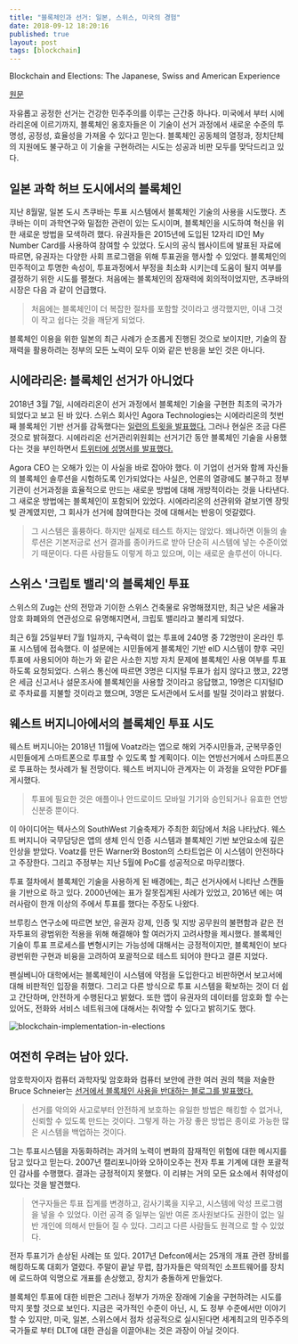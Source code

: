 ```yaml
---
title: "블록체인과 선거: 일본, 스위스, 미국의 경험"
date: 2018-09-12 18:20:16
published: true
layout: post
tags: [blockchain]
---
```


Blockchain and Elections: The Japanese, Swiss and American Experience


[원문](https://cointelegraph.com/news/blockchain-and-elections-the-japanese-swiss-and-american-experience)

자유롭고 공정한 선거는 건강한 민주주의를 이루는 근간중 하나다. 미국에서 부터 시에라리온에 이르기까지, 블록체인 옹호자들은 이 기술이 선거 과정에서 새로운 수준의 투명성, 공정성, 효율성을 가져올 수 있다고 믿는다. 블록체인 공동체의 열정과, 정치단체의 지원에도 불구하고 이 기술을 구현하려는 시도는 성공과 비판 모두를 맞닥드리고 있다.

## 일본 과학 허브 도시에서의 블록체인

지난 8월말, 일본 도시 츠쿠바는 투표 시스템에서 블록체인 기술의 사용을 시도했다. 츠쿠바는 이미 과학연구와 밀접한 관련이 있는 도시이며, 블록체인을 시도하여 혁신을 위한 새로운 방법을 모색하려 했다. 유권자들은 2015년에 도입된 12자리 ID인 My Number Card를 사용하여 참여할 수 있었다. 도시의 공식 웹사이트에 발표된 자료에 따르면, 유권자는 다양한 사회 프로그램을 위해 투표권을 행사할 수 있었다. 블록체인의 민주적이고 투명한 속성이, 투표과정에서 부정을 최소화 시키는데 도움이 될지 여부를 결정하기 위한 시도를 펼쳤다. 처음에는 블록체인의 잠재력에 회의적이었지만, 츠쿠바의 시장은 다음 과 같이 언급했다.

> 처음에는 블록체인이 더 복잡한 절차를 포함할 것이라고 생각했지만, 이내 그것이 작고 쉽다는 것을 깨닫게 되었다. 

블록체인 이용을 위한 일본의 최근 사례가 순조롭게 진행된 것으로 보이지만, 기술의 잠재력을 활용하려는 정부의 모든 노력이 모두 이와 같은 반응을 보인 것은 아니다.

## 시에라리온: 블록체인 선거가 아니었다

2018년 3월 7일, 시에라리온이 선거 과정에서 블록체인 기술을 구현한 최초의 국가가 되었다고 보고 된 바 있다. 스위스 회사인 Agora Technologies는 시에라리온의 첫번째 블록체인 기반 선거를 감독했다는 [일련의 트윗을 발표했다.](https://twitter.com/AgoraBlockchain/status/974322434265370624) 그러나 현실은 조금 다른 것으로 밝혀졌다. 시에라리온 선거관리위원회는 선거기간 동안 블록체인 기술을 사용했다는 것을 부인하면서 [트위터에 성명서를 발표했다.](https://twitter.com/NECsalone/status/975773726703804419) 

Agora CEO 는 오해가 있는 이 사실을 바로 잡아야 했다. 이 기업이 선거와 함께 자신들의 블록체인 솔루션을 시험하도록 인가되었다는 사실은, 언론의 열광에도 불구하고 정부기관이 선거과정을 효율적으로 만드는 새로운 방법에 대해 개방적이라는 것을 나타낸다. 그 새로운 방법에는 블록체인이 포함되어 있었다. 시에라리온의 선관위와 겉보기엔 장밋빛 관계였지만, 그 회사가 선거에 참여한다는 것에 대해서는 반응이 엇갈렸다. 

> 그 시스템은 훌륭하다. 하지만 실제로 테스트 하지는 않았다. 왜냐하면 이들의 솔루션은 기본저긍로 선거 결과를 종이카드로 받아 단순히 시스템에 넣는 수준이었기 때문이다. 다른 사람들도 이렇게 하고 있으며, 이는 새로운 솔루션이 아니다.

## 스위스 '크립토 밸리'의 블록체인 투표

스위스의 Zug는 산의 전망과 기이한 스위스 건축물로 유명해졌지만, 최근 낮은 세율과 암호 화폐와의 연관성으로 유명해지면서, 크립토 밸리라고 불리게 되었다.

최근 6월 25일부터 7월 1일까지, 구속력이 없는 투표에 240명 중 72명만이 온라인 투표 시스템에 접속했다. 이 설문에는 시민들에게 블록체인 기반 eID 시스템이 향후 국민 투표에 사용되어야 하는가 와 같은 사소한 지방 자치 문제에 블록체인 사용 여부를 투표하도록 요청되었다. 스위스 통신에 따르면 3명은 디지털 투표가 쉽지 않다고 했고, 22명은 세금 신고서나 설문조사에 블록체인을 사용할 것이라고 응답했고, 19명은 디지털ID로 주차료를 지불할 것이라고 했으며, 3명은 도서관에서 도서를 빌릴 것이라고 밝혔다. 

## 웨스트 버지니아에서의 블록체인 투표 시도

웨스트 버지니아는 2018년 11월에 Voatz라는 앱으로 해외 거주시민들과, 군복무중인 시민들에게 스마트폰으로 투표할 수 있도록 할 계획이다. 이는 연방선거에서 스마트폰으로 투표하는 첫사례가 될 전망이다. 웨스트 버지니아 관계자는 이 과정을 요약한 PDF를 게시했다.

> 투표에 필요한 것은 애플이나 안드로이드 모바일 기기와 승인되거나 유효한 연방 신분증 뿐이다.

이 아이디어는 텍사스의 SouthWest 기술축제가 주최한 회담에서 처음 나타났다. 웨스트 버지니아 국무담당은 앱의 생체 인식 인증 시스템과 블록체인 기반 보안요소에 깊은 인상을 받았다. Voatz를 만든 Warner와 Boston의 스타트업은 이 시스템이 안전하다고 주장한다. 그리고 주정부는 지난 5월에 PoC를 성공적으로 마무리했다. 

투표 절차에서 블록체인 기술을 사용하게 된 배경에는, 최근 선거사에서 나타난 스캔들을 기반으로 하고 있다. 2000년에는 표가 잘못집계된 사례가 있었고, 2016년 에는 여러사람이 한개 이상의 주에서 투표를 했다는 주장도 나왔다. 

브루킹스 연구소에 따르면 보안, 유권자 강제, 인증 및 지방 공무원의 불편함과 같은 전자투표의 광범위한 적용을 위해 해결해야 할 여러가지 고려사항을 제시했다. 블록체인 기술이 투표 프로세스를 변형시키는 가능성에 대해서는 긍정적이지만, 블록체인이 보다 광번위한 구현과 비융을 고려하여 포괄적으로 테스트 되어야 한다고 결론 지었다.

펜실베니아 대학에서는 블록체인이 시스템에 약점을 도입한다고 비판하면서 보고서에 대해 비판적인 입장을 취했다. 그리고 다른 방식으로 투표 시스템을 확보하는 것이 더 쉽고 간단하며, 안전하게 수행된다고 밝혔다. 또한 앱이 유권자의 데이터를 암호화 할 수는 있어도, 전화와 서비스 네트워크에 대해서는 취약할 수 있다고 밝히기도 했다.

![blockchain-implementation-in-elections](https://s3.cointelegraph.com/storage/uploads/view/8e9372ed73d4ad260c8834f38b4f45ef.png)

## 여전히 우려는 남아 있다.

암호학자이자 컴퓨터 과학자및 암호화와 컴퓨터 보안에 관한 여러 권의 책을 저술한 Bruce Schneier는 [선거에서 블록체인 사용을 반대하는 블로그를 발표했다.](https://www.schneier.com/blog/archives/2018/04/securing_electi_1.html)

> 선거를 악의와 사고로부터 안전하게 보호하는 유일한 방법은 해킹할 수 없거나, 신뢰할 수 있도록 만드는 것이다. 그렇게 하는 가장 좋은 방법은 종이로 가능한 많은 시스템을 백업하는 것이다. 

그는 투표시스템을 자동화하려는 과거의 노력이 변화의 잠재적인 위험에 대한 메시지를 담고 있다고 믿는다. 2007년 캘리포니아와 오하이오주는 전자 투표 기계에 대한 포괄적인 감사를 수행했다. 결과는 긍정적이지 못했다. 이 리뷰는 거의 모든 요소에서 취약성이 있다는 것을 발견했다.

> 연구자들은 투표 집계를 변경하고, 감사기록을 지우고, 시스템에 악성 프로그램을 넣을 수 있었다. 이런 공격 중 일부는 일반 여론 조사원보다도 권한이 없는 일반 개인에 의해서 만들어 질 수 있다. 그리고 다른 사람들도 원격으로 할 수 있었다.

전자 투표기가 손상된 사례는 또 있다. 2017년 Defcon에서는 25개의 개표 관련 장비를 해킹하도록 대회가 열렸다. 주말이 끝날 무렵, 참가자들은 악의적인 소프트웨어를 장치에 로드하여 익명으로 개표를 손상했고, 장치가 충돌하게 만들었다. 

블록체인 투표에 대한 비판은 그러나 정부가 가까운 장래에 기술을 구현하려는 시도를 막지 못할 것으로 보인다. 지금은 국가적인 수준이 아닌, 시, 도 정부 수준에서만 이야기 할 수 있지만, 미국, 일본, 스위스에서 점차 성공적으로 실시된다면 세계최고의 민주주의 국가들로 부터 DLT에 대한 관심을 이끌어내는 것은 과장이 아닐 것이다.
